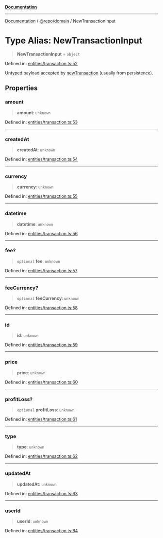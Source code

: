 [**Documentation**](../../../README.md)

***

[Documentation](../../../README.md) / [@repo/domain](../README.md) / NewTransactionInput

# Type Alias: NewTransactionInput

> **NewTransactionInput** = `object`

Defined in: [entities/transaction.ts:52](https://github.com/o3osatoshi/experiment/blob/f1d231870a1d13a36a9ead236d22edc1fb9797dd/packages/domain/src/entities/transaction.ts#L52)

Untyped payload accepted by [newTransaction](../functions/newTransaction.md) (usually from persistence).

## Properties

### amount

> **amount**: `unknown`

Defined in: [entities/transaction.ts:53](https://github.com/o3osatoshi/experiment/blob/f1d231870a1d13a36a9ead236d22edc1fb9797dd/packages/domain/src/entities/transaction.ts#L53)

***

### createdAt

> **createdAt**: `unknown`

Defined in: [entities/transaction.ts:54](https://github.com/o3osatoshi/experiment/blob/f1d231870a1d13a36a9ead236d22edc1fb9797dd/packages/domain/src/entities/transaction.ts#L54)

***

### currency

> **currency**: `unknown`

Defined in: [entities/transaction.ts:55](https://github.com/o3osatoshi/experiment/blob/f1d231870a1d13a36a9ead236d22edc1fb9797dd/packages/domain/src/entities/transaction.ts#L55)

***

### datetime

> **datetime**: `unknown`

Defined in: [entities/transaction.ts:56](https://github.com/o3osatoshi/experiment/blob/f1d231870a1d13a36a9ead236d22edc1fb9797dd/packages/domain/src/entities/transaction.ts#L56)

***

### fee?

> `optional` **fee**: `unknown`

Defined in: [entities/transaction.ts:57](https://github.com/o3osatoshi/experiment/blob/f1d231870a1d13a36a9ead236d22edc1fb9797dd/packages/domain/src/entities/transaction.ts#L57)

***

### feeCurrency?

> `optional` **feeCurrency**: `unknown`

Defined in: [entities/transaction.ts:58](https://github.com/o3osatoshi/experiment/blob/f1d231870a1d13a36a9ead236d22edc1fb9797dd/packages/domain/src/entities/transaction.ts#L58)

***

### id

> **id**: `unknown`

Defined in: [entities/transaction.ts:59](https://github.com/o3osatoshi/experiment/blob/f1d231870a1d13a36a9ead236d22edc1fb9797dd/packages/domain/src/entities/transaction.ts#L59)

***

### price

> **price**: `unknown`

Defined in: [entities/transaction.ts:60](https://github.com/o3osatoshi/experiment/blob/f1d231870a1d13a36a9ead236d22edc1fb9797dd/packages/domain/src/entities/transaction.ts#L60)

***

### profitLoss?

> `optional` **profitLoss**: `unknown`

Defined in: [entities/transaction.ts:61](https://github.com/o3osatoshi/experiment/blob/f1d231870a1d13a36a9ead236d22edc1fb9797dd/packages/domain/src/entities/transaction.ts#L61)

***

### type

> **type**: `unknown`

Defined in: [entities/transaction.ts:62](https://github.com/o3osatoshi/experiment/blob/f1d231870a1d13a36a9ead236d22edc1fb9797dd/packages/domain/src/entities/transaction.ts#L62)

***

### updatedAt

> **updatedAt**: `unknown`

Defined in: [entities/transaction.ts:63](https://github.com/o3osatoshi/experiment/blob/f1d231870a1d13a36a9ead236d22edc1fb9797dd/packages/domain/src/entities/transaction.ts#L63)

***

### userId

> **userId**: `unknown`

Defined in: [entities/transaction.ts:64](https://github.com/o3osatoshi/experiment/blob/f1d231870a1d13a36a9ead236d22edc1fb9797dd/packages/domain/src/entities/transaction.ts#L64)
